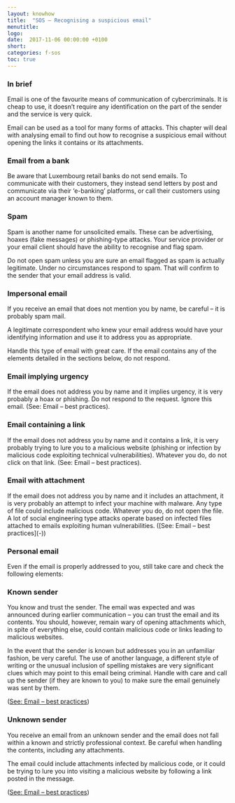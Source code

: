 ```yaml
---
layout: knowhow
title:  "SOS – Recognising a suspicious email"
menutitle:
logo:
date:  2017-11-06 00:00:00 +0100
short:
categories: f-sos
toc: true
---
```


<h3 class="titre-page">In brief</h3>
Email is one of the favourite means of communication of cybercriminals. It is cheap to use, it doesn’t require any identification on the part of the sender and the service is very quick.

Email can be used as a tool for many forms of attacks. This chapter will deal with analysing email to find out how to recognise a suspicious email without opening the links it contains or its attachments.

<h3 class="titre-page">Email from a bank</h3>
Be aware that Luxembourg retail banks do not send emails. To communicate with their customers, they instead send letters by post and communicate via their ‘e-banking’ platforms, or call their customers using an account manager known to them.

<h3 class="titre-page">Spam</h3>
Spam is another name for unsolicited emails. These can be advertising, hoaxes (fake messages) or phishing-type attacks. Your service provider or your email client should have the ability to recognise and flag spam.

Do not open spam unless you are sure an email flagged as spam is actually legitimate. Under no circumstances respond to spam. That will confirm to the sender that your email address is valid.

<h3 class="titre-page">Impersonal email</h3>
If you receive an email that does not mention you by name, be careful – it is probably spam mail.

A legitimate correspondent who knew your email address would have your identifying information and use it to address you as appropriate.

Handle this type of email with great care. If the email contains any of the elements detailed in the sections below, do not respond.

<h3 class="titre-page">Email implying urgency</h3>
If the email does not address you by name and it implies urgency, it is very probably a hoax or phishing. Do not respond to the request. Ignore this email. (See: Email – best practices).

<h3 class="titre-page">Email containing a link</h3>
If the email does not address you by name and it contains a link, it is very probably trying to lure you to a malicious website (phishing or infection by malicious code exploiting technical vulnerabilities). Whatever you do, do not click on that link. (See: Email – best practices).

<h3 class="titre-page">Email with attachment</h3>
If the email does not address you by name and it includes an attachment, it is very probably an attempt to infect your machine with malware. Any type of file could include malicious code. Whatever you do, do not open the file. A lot of social engineering type attacks operate based on infected files attached to emails exploiting human vulnerabilities. ([See: Email – best practices](-))

<h3 class="titre-page">Personal email</h3>
Even if the email is properly addressed to you, still take care and check the following elements:

### Known sender
You know and trust the sender. The email was expected and was announced during earlier communication – you can trust the email and its contents. You should, however, remain wary of opening attachments which, in spite of everything else, could contain malicious code or links leading to malicious websites.

In the event that the sender is known but addresses you in an unfamiliar fashion, be very careful. The use of another language, a different style of writing or the unusual inclusion of spelling mistakes are very significant clues which may point to this email being criminal. Handle with care and call up the sender (if they are known to you) to make sure the email genuinely was sent by them.

([See: Email – best practices](-))

### Unknown sender
You receive an email from an unknown sender and the email does not fall within a known and strictly professional context. Be careful when handling the contents, including any attachments.

The email could include attachments infected by malicious code, or it could be trying to lure you into visiting a malicious website by following a link posted in the message.

([See: Email – best practices](-))
